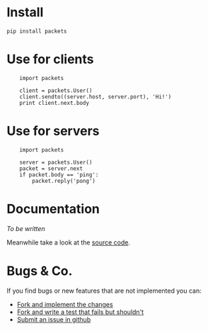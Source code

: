 # Install

    pip install packets

# Use for clients

        import packets

        client = packets.User()
        client.sendto((server.host, server.port), 'Hi!')
        print client.next.body

# Use for servers

        import packets

        server = packets.User()
        packet = server.next
        if packet.body == 'ping':
            packet.reply('pong')
        

# Documentation

*To be written*

Meanwhile take a look at the [source code](https://github.com/medecau/packets/blob/master/packets.py).

# Bugs & Co.

If you find bugs or new features that are not implemented you can:

 * [Fork and implement the changes](https://github.com/medecau/packets/fork)
 * [Fork and write a test that fails but shouldn't](https://github.com/medecau/packets/fork)
 * [Submit an issue in github](https://github.com/medecau/packets/issues)


